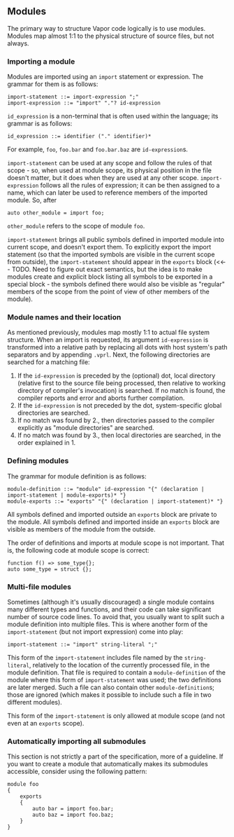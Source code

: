 ## Modules

The primary way to structure Vapor code logically is to use modules. Modules map almost 1:1 to the physical structure
of source files, but not always.

### Importing a module

Modules are imported using an `import` statement or expression. The grammar for them is as follows:

    import-statement ::= import-expression ";"
    import-expression ::= "import" "."? id-expression

`id_expression` is a non-terminal that is often used within the language; its grammar is as follows:

    id_expression ::= identifier ("." identifier)*

For example, `foo`, `foo.bar` and `foo.bar.baz` are `id-expression`s.

`import-statement` can be used at any scope and follow the rules of that scope - so, when used at module scope, its
physical position in the file doesn't matter, but it does when they are used at any other scope. `import-expression`
follows all the rules of expression; it can be then assigned to a name, which can later be used to reference members
of the imported module. So, after

    auto other_module = import foo;

`other_module` refers to the scope of module `foo`.

`import-statement` brings all public symbols defined in imported module into current scope, and doesn't export them.
To explicitly export the import statement (so that the imported symbols are visible in the current scope from outside),
the `import-statement` should appear in the `exports` block (<<-- TODO. Need to figure out exact semantics, but the
idea is to make modules create and explicit block listing all symbols to be exported in a special block - the symbols
defined there would also be visible as "regular" members of the scope from the point of view of other members of the
module).

### Module names and their location

As mentioned previously, modules map mostly 1:1 to actual file system structure. When an import is requested, its
argument `id-expression` is transformed into a relative path by replacing all dots with host system's path separators
and by appending `.vprl`. Next, the following directories are searched for a matching file:

  1. If the `id-expression` is preceded by the (optional) dot, local directory (relative first to the source file
  being processed, then relative to working directory of compiler's invocation) is searched. If no match is found,
  the compiler reports and error and aborts further compilation.
  2. If the `id-expression` is not preceded by the dot, system-specific global directories are searched.
  3. If no match was found by 2., then directories passed to the compiler explicitly as "module directories" are
  searched.
  4. If no match was found by 3., then local directories are searched, in the order explained in 1.

### Defining modules

The grammar for module definition is as follows:

    module-definition ::= "module" id-expression "{" (declaration | import-statement | module-exports)* "}
    module-exports ::= "exports" "{" (declaration | import-statement)* "}

All symbols defined and imported outside an `exports` block are private to the module. All symbols defined and imported
inside an `exports` block are visible as members of the module from the outside.

The order of definitions and imports at module scope is not important. That is, the following code at module scope is
correct:

    function f() => some_type{};
    auto some_type = struct {};

### Multi-file modules

Sometimes (although it's usually discouraged) a single module contains many different types and functions, and their
code can take significant number of source code lines. To avoid that, you usually want to split such a module definition
into multiple files. This is where another form of the `import-statement` (but not import expression) come into play:

    import-statement ::= "import" string-literal ";"

This form of the `import-statement` includes file named by the `string-literal`, relatively to the location of the
currently processed file, in the module definition. That file is required to contain a `module-definition` of the module
where this form of `import-statement` was used; the two definitions are later merged. Such a file can also contain
other `module-definition`s; those are ignored (which makes it possible to include such a file in two different modules).

This form of the `import-statement` is only allowed at module scope (and not even at an `exports` scope).

### Automatically importing all submodules

This section is not strictly a part of the specification, more of a guideline. If you want to create a module that
automatically makes its submodules accessible, consider using the following pattern:

    module foo
    {
        exports
        {
            auto bar = import foo.bar;
            auto baz = import foo.baz;
        }
    }
